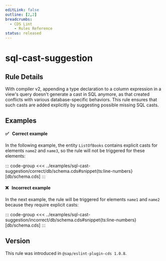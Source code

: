 ```yaml
---
editLink: false
outline: [2,2]
breadcrumbs:
  - CDS Lint
    - Rules Reference
status: released
---
```


<script setup>
  import PlaygroundBadge from '../../../.vitepress/theme/components/PlaygroundBadge.vue'
</script>

# sql-cast-suggestion

## Rule Details

With compiler v2, appending a type declaration to a column expression in a view's query doesn't generate a cast in SQL anymore, as that created conflicts with various database-specific behaviors. This rule ensures that such casts are added explicitly by suggesting possible missing SQL casts.

## Examples

#### ✅ &nbsp; Correct example

In the following example, the entity `ListOfBooks` contains explicit casts for elements `name2` and `name3`, so the rule will not be triggered for these elements:

::: code-group
<<< ../examples/sql-cast-suggestion/correct/db/schema.cds#snippet{ts:line-numbers} [db/schema.cds]
:::
<PlaygroundBadge
  name="sql-cast-suggestion"
  kind="correct"
  :rules="{'@sap/cds/sql-cast-suggestion': ['warn', 'show']}"
  :files="['db/schema.cds']"
/>

#### ❌ &nbsp; Incorrect example

In the next example, the rule will be triggered for elements `name1` and `name2` because they require explicit casts:

::: code-group
<<< ../examples/sql-cast-suggestion/incorrect/db/schema.cds#snippet{ts:line-numbers} [db/schema.cds]
:::
<PlaygroundBadge
  name="sql-cast-suggestion"
  kind="incorrect"
  :rules="{'@sap/cds/sql-cast-suggestion': ['warn', 'show']}"
  :files="['db/schema.cds']"
/>

## Version
This rule was introduced in `@sap/eslint-plugin-cds 1.0.8`.